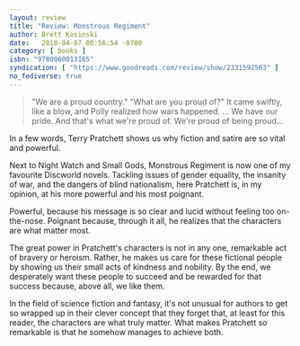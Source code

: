 ```yaml
---
layout: review
title: "Review: Monstrous Regiment"
author: Brett Kosinski
date:   2018-04-07 00:56:54 -0700
category: [ books ]
isbn: "9780060013165"
syndication: [ "https://www.goodreads.com/review/show/2331592563" ]
no_fediverse: true
---
```


> "We are a proud country."
> "What are you proud of?"
> It came swiftly, like a blow, and Polly realized how wars happened.
> ...
> We have our pride. And that's what we're proud of. We're proud of being proud...

In a few words, Terry Pratchett shows us why fiction and satire are so vital and powerful.

Next to Night Watch and Small Gods, Monstrous Regiment is now one of my favourite Discworld novels. Tackling issues of gender equality, the insanity of war, and the dangers of blind nationalism, here Pratchett is, in my opinion, at his more powerful and his most poignant.

<!-- more -->

Powerful, because his message is so clear and lucid without feeling too on-the-nose. Poignant because, through it all, he realizes that the characters are what matter most.

The great power in Pratchett's characters is not in any one, remarkable act of bravery or heroism. Rather, he makes us care for these fictional people by showing us their small acts of kindness and nobility. By the end, we desperately want these people to succeed and be rewarded for that success because, above all, we like them.

In the field of science fiction and fantasy, it's not unusual for authors to get so wrapped up in their clever concept that they forget that, at least for this reader, the characters are what truly matter. What makes Pratchett so remarkable is that he somehow manages to achieve both.
